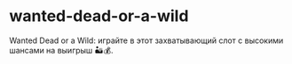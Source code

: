 # wanted-dead-or-a-wild
Wanted Dead or a Wild: играйте в этот захватывающий слот с высокими шансами на выигрыш 🏜️💰.
